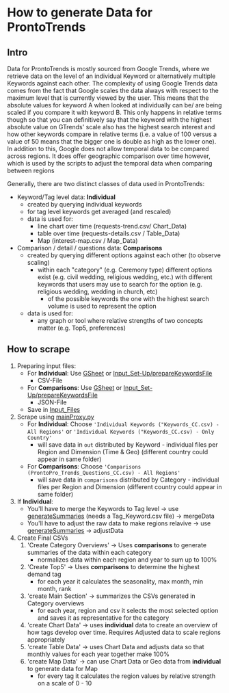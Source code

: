 # How to generate Data for ProntoTrends
## Intro
Data for ProntoTrends is mostly sourced from Google Trends, where we retrieve data on the level of an individual Keyword or alternatively multiple Keywords against each other. 
The complexity of using Google Trends data comes from the fact that Google scales the data always with respect to the maximum level that is currently viewed by the user. This means that the absolute values for keyword A when looked at individually can be/ are being scaled if you compare it with keyword B. This only happens in relative terms though so that you can definitively say that the keyword with the highest absolute value on GTrends' scale also has the highest search interest and how other keywords compare in relative terms (i.e. a value of 100 versus a value of 50 means that the bigger one is double as high as the lower one). In addition to this, Google does not allow temporal data to be compared across regions. It does offer geographic comparison over time however, which is used by the scripts to adjust the temporal data when comparing between regions

Generally, there are two distinct classes of data used in ProntoTrends: 
- Keyword/Tag level data: **Individual**
    - created by querying individual keywords
    - for tag level keywords get averaged (and rescaled)
    - data is used for: 
        - line chart over time (requests-trend.csv/ Chart_Data)
        - table over time (requests-details.csv / Table_Data)
        - Map (interest-map.csv / Map_Data)
- Comparison / detail / questions data: **Comparisons**
    - created by querying different options against each other (to observe scaling)
        - within each "category" (e.g. Ceremony type) different options exist (e.g. civil wedding, religious wedding, etc.) with different keywords that users may use to search for the option (e.g. religious wedding, wedding in church, etc)
            - of the possible keywords the one with the highest search volume is used to represent the option
    - data is used for:
        - any graph or tool where relative strengths of two concepts matter (e.g. Top5, preferences)

## How to scrape
1. Preparing input files:
    - For **Individual**: Use [GSheet](https://docs.google.com/spreadsheets/d/1ZQufyEAPnQ3SLZk0HlZFBCfrGR_NKVre7iVaAM6REds/edit#gid=0) or [Input_Set-Up/prepareKeywordsFile](/Input_Set_Up/prepareKeywordsFile.py)
        - CSV-File
    - For **Comparisons**: Use [GSheet](https://docs.google.com/spreadsheets/d/1VC8zJ-nDKmqFz5ZJElBawym6WNe2_kqkNl4edVeHYNE/edit#gid=1763766041)  or [Input_Set-Up/prepareKeywordsFile](/Input_Set_Up/prepareKeywordsFile.py)
        - JSON-File
    - Save in [Input_Files](/Input_Files)
2. Scrape using [mainProxy.py](/Datapipeline/mainProxy.py)
    - For **Individual**: Choose `'Individual Keywords ("Keywords_CC.csv) - All Regions'` or `'Individual Keywords ("Keywords_CC.csv) - Only Country'`
        - will save data in `out` distributed by Keyword - individual files per Region and Dimension (Time & Geo) (different country could appear in same folder)
    - For **Comparisons**: Choose `'Comparisons (ProntoPro_Trends_Questions_CC.csv) - All Regions'`
        - will save data in `comparisons` distributed by Category - individual files per Region and Dimension (different country could appear in same folder)
3. If **Individual**: 
    - You'll have to merge the Keywords to Tag level -> use [generateSummaries](/Datapipelineries.py) (needs a Tag_Keyword.csv file) -> mergeData
    - You'll have to adjust the raw data to make regions relavive -> use [generateSummaries](/Datapipelineries.py) -> adjustData
4. Create Final CSVs
    1. 'Create Category Overviews' -> Uses **comparisons** to generate summaries of the data within each category
        - normalizes data within each region and year to sum up to 100%
    2. 'Create Top5' -> Uses **comparisons** to determine the highest demand tag
        - for each year it calculates the seasonality, max month, min month, rank
    3. 'create Main Section' -> summarizes the CSVs generated in Category overviews
        - for each year, region and csv it selects the most selected option and saves it as representative for the category
    4. 'create Chart Data' -> uses **individual** data to create an overview of how tags develop over time. Requires Adjusted data to scale regions appropriately
    5. 'create Table Data' -> uses Chart Data and adjusts data so that monthly values for each year together make 100%
    6. 'create Map Data' -> can use Chart Data or Geo data from **individual** to generate data for Map
        - for every tag it calculates the region values by relative strength on a scale of 0 - 10 